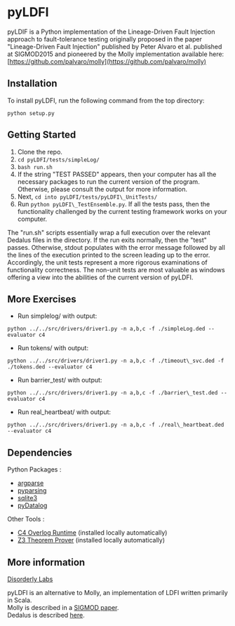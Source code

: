 # pyLDFI

pyLDIF is a Python implementation of the Lineage-Driven Fault Injection approach to fault-tolerance testing originally proposed in the paper "Lineage-Driven Fault Injection" published by Peter Alvaro et al. published at SIGMOD2015 and pioneered by the Molly implementation available here: [https://github.com/palvaro/molly](https://github.com/palvaro/molly)

## Installation

To install pyLDFI, run the following command from the top directory:
```
python setup.py
```

## Getting Started

1. Clone the repo.
2. ```cd pyLDFI/tests/simpleLog/```
3. ```bash run.sh```
4. If the string "TEST PASSED" appears, then your computer has all the necessary packages to run the current version of the program. Otherwise, please consult the output for more information.
5. Next, ```cd into pyLDFI/tests/pyLDFI\_UnitTests/```
6. Run ```python pyLDFI\_TestEnsemble.py```. If all the tests pass, then the functionality challenged by the current testing framework works on your computer.

The "run.sh" scripts essentially wrap a full execution over the relevant Dedalus files in the directory. If the run exits normally, then the "test" passes. Otherwise, stdout populates with the error message followed by all the lines of the execution printed to the screen leading up to the error. Accordingly, the unit tests represent a more rigorous examinations of functionality correctness. The non-unit tests are most valuable as windows offering a view into the abilities of the current version of pyLDFI.

## More Exercises

* Run simplelog/ with output: 
```
python ../../src/drivers/driver1.py -n a,b,c -f ./simpleLog.ded --evaluator c4
```
* Run tokens/ with output: 
```
python ../../src/drivers/driver1.py -n a,b,c -f ./timeout\_svc.ded -f ./tokens.ded --evaluator c4
```
* Run barrier\_test/ with output: 
```
python ../../src/drivers/driver1.py -n a,b,c -f ./barrier\_test.ded --evaluator c4
```
* Run real\_heartbeat/ with output: 
```
python ../../src/drivers/driver1.py -n a,b,c -f ./real\_heartbeat.ded --evaluator c4
```

## Dependencies
Python Packages :
  * [argparse](https://pypi.python.org/pypi/argparse)
  * [pyparsing](http://pyparsing.wikispaces.com/Download+and+Installation)
  * [sqlite3](https://docs.python.org/2/library/sqlite3.html)
  * [pyDatalog](https://sites.google.com/site/pydatalog/installation)

Other Tools :
  * [C4 Overlog Runtime](https://github.com/bloom-lang/c4) (installed locally automatically)
  * [Z3 Theorem Prover](https://github.com/Z3Prover/z3) (installed locally automatically)

## More information

[Disorderly Labs](https://disorderlylabs.github.io)

pyLDFI is an alternative to Molly, an implementation of LDFI written primarily in Scala.<br />
Molly is described in a [SIGMOD paper](http://people.ucsc.edu/~palvaro/molly.pdf).<br />
Dedalus is described [here](http://www.eecs.berkeley.edu/Pubs/TechRpts/2009/EECS-2009-173.html).
